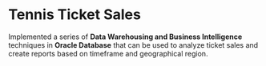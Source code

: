 # Tennis Ticket Sales

Implemented a series of **Data Warehousing and Business Intelligence** techniques in **Oracle Database** that can be used to analyze ticket sales and create reports based on timeframe and geographical region.
